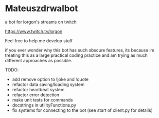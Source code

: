# Mateuszdrwalbot
a bot for lorgon's streams on twitch

https://www.twitch.tv/lorgon

Feel free to help me develop stuff

if you ever wonder why this bot has such obscure features, its because im treating this as a large practical coding practice and am trying as much different approaches as possible.

TODO:
- add remove option to !joke and !quote
- refactor data saving/loading system
- refactor heartbeat system
- refactor error detection
- make unit tests for commands
- docstrings in utilityFunctions.py
- fix systems for connecting to the bot (see start of client.py for details)
